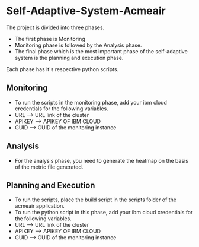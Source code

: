 # Self-Adaptive-System-Acmeair
The project is divided into three phases. 
- The first phase is Monitoring
- Monitoring phase is followed by the Analysis phase.
- The final phase which is the most important phase of the self-adaptive system is the planning and execution phase.

Each phase has it's respective python scripts.

## Monitoring 
- To run the scripts in the monitoring phase, add your ibm cloud credentials for the following variables.
- URL --> URL link of the cluster
- APIKEY --> APIKEY OF IBM CLOUD
- GUID --> GUID of the monitoring instance

## Analysis
- For the analysis phase, you need to generate the heatmap on the basis of the metric file generated.

## Planning and Execution
- To run the scripts, place the build script in the scripts folder of the acmeair application.
- To run the python script in this phase, add your ibm cloud credentials for the following variables.
- URL --> URL link of the cluster
- APIKEY --> APIKEY OF IBM CLOUD
- GUID --> GUID of the monitoring instance
